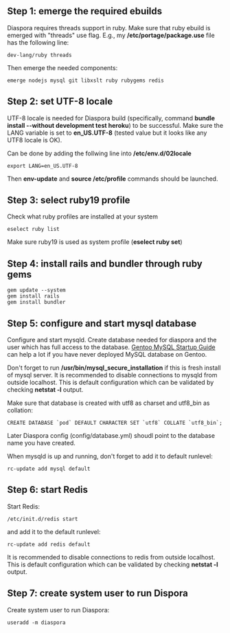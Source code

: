 ## Step 1: emerge the required ebuilds

Diaspora requires threads support in ruby. Make sure that ruby ebuild is emerged with "threads" use flag. E.g., my **/etc/portage/package.use** file has the following line:

    dev-lang/ruby threads

Then emerge the needed components:

    emerge nodejs mysql git libxslt ruby rubygems redis

## Step 2: set UTF-8 locale

UTF-8 locale is needed for Diaspora build (specifically, command **bundle install --without development test heroku**) to be successful. Make sure the LANG variable is set to **en_US.UTF-8** (tested value but it looks like any UTF8 locale is OK).

Can be done by adding the follwing line into **/etc/env.d/02locale**
 
    export LANG=en_US.UTF-8

Then **env-update** and **source /etc/profile** commands should be launched. 

## Step 3: select ruby19 profile

Check what ruby profiles are installed at your system 

    eselect ruby list

Make sure ruby19 is used as system profile (**eselect ruby set**)
       
## Step 4: install rails and bundler through ruby gems 

    gem update --system 
    gem install rails 
    gem install bundler

## Step 5: configure and start mysql database 

Configure and start mysqld. Create database needed for diaspora and the user which has full access to the database. [Gentoo MySQL Startup Guide](http://www.gentoo.org/doc/en/mysql-howto.xml) can help a lot if you have never deployed MySQL database on Gentoo.

Don't forget to run **/usr/bin/mysql_secure_installation** if this is fresh install of mysql server. It is recommended to disable connections to mysqld from outside localhost. This is default configuration which can be validated by checking **netstat -l** output.

Make sure that database is created with utf8 as charset and utf8_bin as collation:

    CREATE DATABASE `pod` DEFAULT CHARACTER SET `utf8` COLLATE `utf8_bin`;

Later Diaspora config (config/database.yml) shoudl point to the database name you have created.
 
When mysqld is up and running, don't forget to add it to default runlevel:

    rc-update add mysql default 

## Step 6: start Redis

Start Redis:
    
    /etc/init.d/redis start

and add it to the default runlevel:
       
    rc-update add redis default
    
It is recommended to disable connections to redis from outside localhost. This is default configuration which can be validated by checking **netstat -l** output.

## Step 7: create system user to run Dispora

Create system user to run Diaspora:

    useradd -m diaspora
